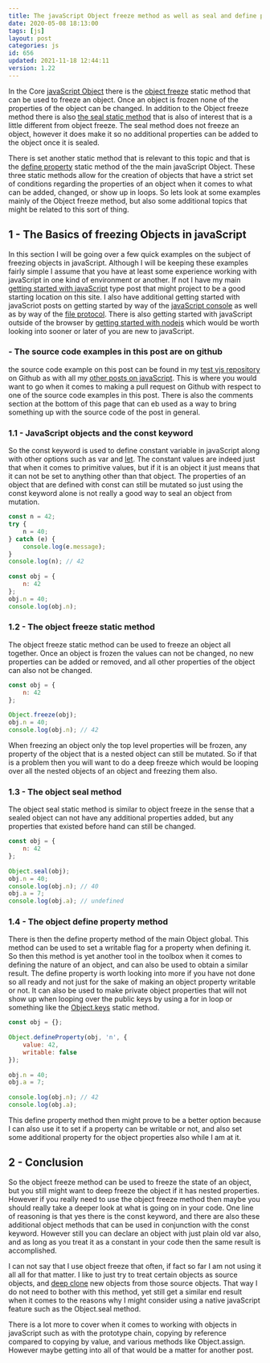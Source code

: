 ```yaml
---
title: The javaScript Object freeze method as well as seal and define property
date: 2020-05-08 18:13:00
tags: [js]
layout: post
categories: js
id: 656
updated: 2021-11-18 12:44:11
version: 1.22
---
```


In the Core [javaScript Object](https://developer.mozilla.org/en-US/docs/Web/JavaScript/Reference/Global_Objects/Object) there is the [object freeze](https://developer.mozilla.org/en-US/docs/Web/JavaScript/Reference/Global_Objects/Object/freeze) static method that can be used to freeze an object. Once an object is frozen none of the properties of the object can be changed. In addition to the Object freeze method there is also [the seal static method](https://developer.mozilla.org/en-US/docs/Web/JavaScript/Reference/Global_Objects/Object/seal) that is also of interest that is a little different from object freeze. The seal method does not freeze an object, however it does make it so no additional properties can be added to the object once it is sealed. 

There is set another static method that is relevant to this topic and that is the [define property](https://developer.mozilla.org/en-US/docs/Web/JavaScript/Reference/Global_Objects/Object/defineProperty) static method of the the main javaScript Object. These three static methods allow for the creation of objects that have a strict set of conditions regarding the properties of an object when it comes to what can be added, changed, or show up in loops. So lets look at some examples mainly of the Object freeze method, but also some additional topics that might be related to this sort of thing.

<!-- more -->

## 1 - The Basics of freezing Objects in javaScript

In this section I will be going over a few quick examples on the subject of freezing objects in javaScript. Although I will be keeping these examples fairly simple I assume that you have at least some experience working with javaScript in one kind of environment or another. If not I have my main [getting started with javaScript](/2018/11/27/js-getting-started/) type post that might project to be a good starting location on this site. I also have additional getting started with javaScriot posts on getting started by way of the [javaScript console](/2019/07/29/js-getting-started-javascript-console/) as well as by way of the [file protocol](/2020/09/21/js-getting-started-file-protocol/). There is also getting started with javaScript outside of the browser by [getting started with nodejs](/2017/04/05/nodejs-helloworld/) which would be worth looking into sooner or later of you are new to javaScript.

### - The source code examples in this post are on github

the source code example on this post can be found in my [test vjs repository](https://github.com/dustinpfister/test_vjs/tree/master/for_post/js-javascript-object-freeze-seal-and-define-property/s1-basics) on Github as with all my [other posts on javaScript](/categories/js/). This is where you would want to go when it comes to making a pull request on Github with respect to one of the source code examples in this post. There is also the comments section at the bottom of this page that can eb used as a way to bring something up with the source code of the post in general.

### 1.1 - JavaScript objects and the const keyword

So the const keyword is used to define constant variable in javaScript along with other options such as var and [let](/2019/02/09/js-javascript-let/). The constant values are indeed just that when it comes to primitive values, but if it is an object it just means that it can not be set to anything other than that object. The properties of an object that are defined with const can still be mutated so just using the const keyword alone is not really a good way to seal an object from mutation.

```js
const n = 42;
try {
    n = 40;
} catch (e) {
    console.log(e.message);
}
console.log(n); // 42
 
const obj = {
    n: 42
};
obj.n = 40;
console.log(obj.n);
```

### 1.2 - The object freeze static method

The object freeze static method can be used to freeze an object all together. Once an object is frozen the values can not be changed, no new properties can be added or removed, and all other properties of the object can also not be changed.

```js
const obj = {
    n: 42
};
 
Object.freeze(obj);
obj.n = 40;
console.log(obj.n); // 42
```

When freezing an object only the top level properties will be frozen, any property of the object that is a nested object can still be mutated. So if that is a problem then you will want to do a deep freeze which would be looping over all the nested objects of an object and freezing them also.

### 1.3 - The object seal method

The object seal static method is similar to object freeze in the sense that a sealed object can not have any additional properties added, but any properties that existed before hand can still be changed.

```js
const obj = {
    n: 42
};
 
Object.seal(obj);
obj.n = 40;
console.log(obj.n); // 40
obj.a = 7;
console.log(obj.a); // undefined
```

### 1.4 - The object define property method

There is then the define property method of the main Object global. This method can be used to set a writable flag for a property when defining it. So then this method is yet another tool in the toolbox when it comes to defining the nature of an object, and can also be used to obtain a similar result. The define property is worth looking into more if you have not done so all ready and not just for the sake of making an object property writable or not. It can also be used to make private object properties that will not show up when looping over the public keys by using a for in loop or something like the [Object.keys](/2018/12/15/js-object-keys/) static method.

```js
const obj = {};
 
Object.defineProperty(obj, 'n', {
    value: 42,
    writable: false
});
 
obj.n = 40;
obj.a = 7;
 
console.log(obj.n); // 42
console.log(obj.a);
```

This define property method then might prove to be a better option because I can also use it to set if a property can be writable or not, and also set some additional property for the object properties also while I am at it.

## 2 - Conclusion

So the object freeze method can be used to freeze the state of an object, but you still might want to deep freeze the object if it has nested properties. However if you really need to use the object freeze method then maybe you should really take a deeper look at what is going on in your code. One line of reasoning is that yes there is the const keyword, and there are also these additional object methods that can be used in conjunction with the const keyword. However still you can declare an object with just plain old var also, and as long as you treat it as a constant in your code then the same result is accomplished.

I can not say that I use object freeze that often, if fact so far I am not using it all all for that matter. I like to just try to treat certain objects as source objects, and [deep clone](/2017/11/13/lodash_clonedeep) new objects from those source objects. That way I do not need to bother with this method, yet still get a similar end result when it comes to the reasons why I might consider using a native javaScript feature such as the Object.seal method.

There is a lot more to cover when it comes to working with objects in javaScript such as with the prototype chain, copying by reference compared to copying by value, and various methods like Object.assign. However maybe getting into all of that would be a matter for another post.

